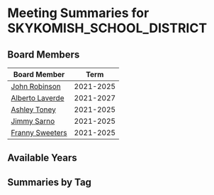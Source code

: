 # Meeting Summaries for SKYKOMISH_SCHOOL_DISTRICT

## Board Members

| Board Member       | Term           |
|--------------------|----------------|
| [John Robinson](board_member_140.md) | 2021-2025 |
| [Alberto Laverde](board_member_141.md) | 2021-2027 |
| [Ashley Toney](board_member_142.md) | 2021-2025 |
| [Jimmy Sarno](board_member_143.md) | 2021-2025 |
| [Franny Sweeters](board_member_144.md) | 2021-2025 |

## Available Years

## Summaries by Tag
